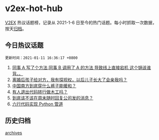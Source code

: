 # v2ex-hot-hub

[V2EX](https://www.v2ex.com/) 热议话题榜，记录从 2021-1-6 日至今的热门话题。每小时抓取一次数据，按天[归档](./archives)。

## 今日热议话题

`更新时间：2021-01-11 16:36:17 +0800`

1. [同事 A 写了个方法,同事 B 调用了 A 的方法 导致线上直接宕机 这个锅该谁背。。](https://www.v2ex.com/t/743718)
1. [离婚后孩子给对方，我有探视权，以后儿子长大了会亲我吗？](https://www.v2ex.com/t/743674)
1. [中国南方到底穿什么裤子能暖和？](https://www.v2ex.com/t/743600)
1. [有人退出代码转行做木工吗？](https://www.v2ex.com/t/743722)
1. [到底该不该在周末随时回复公司发的消息？](https://www.v2ex.com/t/743704)
1. [六行代码实现 Python 管道](https://www.v2ex.com/t/743574)

## 历史归档

[archives](./archives)

